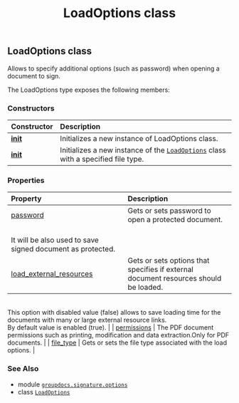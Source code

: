 ﻿---
title: LoadOptions class
second_title: GroupDocs.Signature for Python via .NET API References
description: 
type: docs
url: /python-net/groupdocs.signature.options/loadoptions/
is_root: false
weight: 210
---

## LoadOptions class

Allows to specify additional options (such as password) when opening a document to sign.



The LoadOptions type exposes the following members:

### Constructors
| Constructor | Description |
| :- | :- |
| [__init__](/signature/python-net/groupdocs.signature.options/loadoptions/__init__/#) | Initializes a new instance of LoadOptions class. |
| [__init__](/signature/python-net/groupdocs.signature.options/loadoptions/__init__/#groupdocs.signature.domain.FileType) | Initializes a new instance of the [`LoadOptions`](/signature/python-net/groupdocs.signature.options/loadoptions) class with a specified file type. |


### Properties
| Property | Description |
| :- | :- |
| [password](/signature/python-net/groupdocs.signature.options/loadoptions/password) | Gets or sets password to open a protected document.<br/>It will be also used to save signed document as protected. |
| [load_external_resources](/signature/python-net/groupdocs.signature.options/loadoptions/load_external_resources) | Gets or sets options that specifies if external document resources should be loaded.<br/>This option with disabled value (false) allows to save loading time for the documents with many or large external resource links.<br/>By default value is enabled (true). |
| [permissions](/signature/python-net/groupdocs.signature.options/loadoptions/permissions) | The PDF document permissions such as printing, modification and data extraction.Only for PDF documents. |
| [file_type](/signature/python-net/groupdocs.signature.options/loadoptions/file_type) | Gets or sets the file type associated with the load options. |



### See Also
* module [`groupdocs.signature.options`](..)
* class [`LoadOptions`](/signature/python-net/groupdocs.signature.options/loadoptions)
